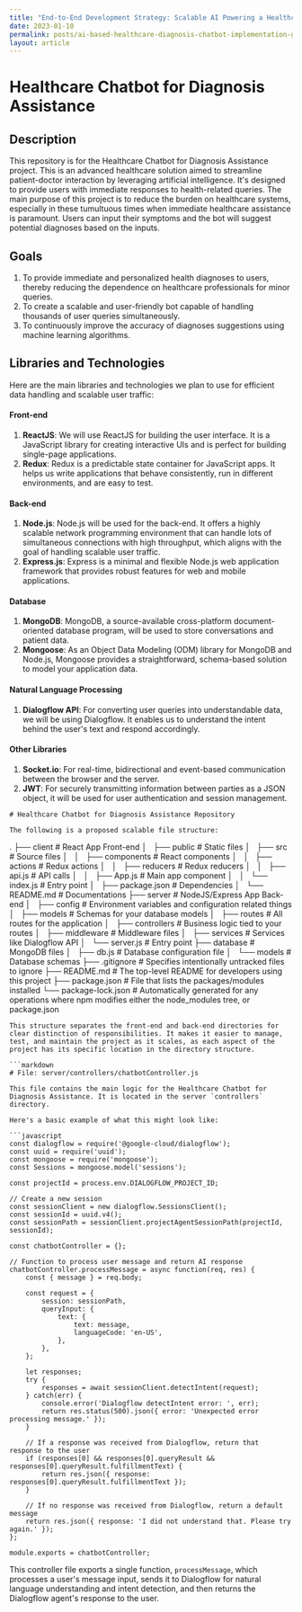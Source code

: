 ```yaml
---
title: "End-to-End Development Strategy: Scalable AI Powering a Healthcare Diagnostic Chatbot - A Comprehensive Approach to Design, Development and Deployment for Mass User Interaction"
date: 2023-01-10
permalink: posts/ai-based-healthcare-diagnosis-chatbot-implementation-guide
layout: article
---
```


# Healthcare Chatbot for Diagnosis Assistance

## Description

This repository is for the Healthcare Chatbot for Diagnosis Assistance project. This is an advanced healthcare solution aimed to streamline patient-doctor interaction by leveraging artificial intelligence. It's designed to provide users with immediate responses to health-related queries. The main purpose of this project is to reduce the burden on healthcare systems, especially in these tumultuous times when immediate healthcare assistance is paramount. Users can input their symptoms and the bot will suggest potential diagnoses based on the inputs.

## Goals

1. To provide immediate and personalized health diagnoses to users, thereby reducing the dependence on healthcare professionals for minor queries.
2. To create a scalable and user-friendly bot capable of handling thousands of user queries simultaneously.
3. To continuously improve the accuracy of diagnoses suggestions using machine learning algorithms.

## Libraries and Technologies

Here are the main libraries and technologies we plan to use for efficient data handling and scalable user traffic:

#### Front-end

1. **ReactJS**: We will use ReactJS for building the user interface. It is a JavaScript library for creating interactive UIs and is perfect for building single-page applications.
2. **Redux**: Redux is a predictable state container for JavaScript apps. It helps us write applications that behave consistently, run in different environments, and are easy to test.

#### Back-end

1. **Node.js**: Node.js will be used for the back-end. It offers a highly scalable network programming environment that can handle lots of simultaneous connections with high throughput, which aligns with the goal of handling scalable user traffic.
2. **Express.js**: Express is a minimal and flexible Node.js web application framework that provides robust features for web and mobile applications.

#### Database

1. **MongoDB**: MongoDB, a source-available cross-platform document-oriented database program, will be used to store conversations and patient data.
2. **Mongoose**: As an Object Data Modeling (ODM) library for MongoDB and Node.js, Mongoose provides a straightforward, schema-based solution to model your application data.

#### Natural Language Processing

1. **Dialogflow API**: For converting user queries into understandable data, we will be using Dialogflow. It enables us to understand the intent behind the user's text and respond accordingly.

#### Other Libraries

1. **Socket.io**: For real-time, bidirectional and event-based communication between the browser and the server.
2. **JWT**: For securely transmitting information between parties as a JSON object, it will be used for user authentication and session management.

```
# Healthcare Chatbot for Diagnosis Assistance Repository

The following is a proposed scalable file structure:

```

.
├── client # React App Front-end
│   ├── public # Static files
│   ├── src # Source files
│   │   ├── components # React components
│   │   ├── actions # Redux actions
│   │   ├── reducers # Redux reducers
│   │   ├── api.js # API calls
│   │   ├── App.js # Main app component
│   │   └── index.js # Entry point
│   ├── package.json # Dependencies
│   └── README.md # Documentations
├── server # NodeJS/Express App Back-end
│   ├── config # Environment variables and configuration related things
│   ├── models # Schemas for your database models
│   ├── routes # All routes for the application
│   ├── controllers # Business logic tied to your routes
│   ├── middleware # Middleware files
│   ├── services # Services like Dialogflow API
│   └── server.js # Entry point
├── database # MongoDB files
│   ├── db.js # Database configuration file
│   └── models # Database schemas
├── .gitignore # Specifies intentionally untracked files to ignore
├── README.md # The top-level README for developers using this project
├── package.json # File that lists the packages/modules installed
└── package-lock.json # Automatically generated for any operations where npm modifies either the node_modules tree, or package.json

````
This structure separates the front-end and back-end directories for clear distinction of responsibilities. It makes it easier to manage, test, and maintain the project as it scales, as each aspect of the project has its specific location in the directory structure.

```markdown
# File: server/controllers/chatbotController.js

This file contains the main logic for the Healthcare Chatbot for Diagnosis Assistance. It is located in the server `controllers` directory.

Here's a basic example of what this might look like:

```javascript
const dialogflow = require('@google-cloud/dialogflow');
const uuid = require('uuid');
const mongoose = require('mongoose');
const Sessions = mongoose.model('sessions');

const projectId = process.env.DIALOGFLOW_PROJECT_ID;

// Create a new session
const sessionClient = new dialogflow.SessionsClient();
const sessionId = uuid.v4();
const sessionPath = sessionClient.projectAgentSessionPath(projectId, sessionId);

const chatbotController = {};

// Function to process user message and return AI response
chatbotController.processMessage = async function(req, res) {
    const { message } = req.body;

    const request = {
        session: sessionPath,
        queryInput: {
            text: {
                text: message,
                languageCode: 'en-US',
            },
        },
    };

    let responses;
    try {
        responses = await sessionClient.detectIntent(request);
    } catch(err) {
        console.error('Dialogflow detectIntent error: ', err);
        return res.status(500).json({ error: 'Unexpected error processing message.' });
    }

    // If a response was received from Dialogflow, return that response to the user
    if (responses[0] && responses[0].queryResult && responses[0].queryResult.fulfillmentText) {
        return res.json({ response: responses[0].queryResult.fulfillmentText });
    }

    // If no response was received from Dialogflow, return a default message
    return res.json({ response: 'I did not understand that. Please try again.' });
};

module.exports = chatbotController;
````

This controller file exports a single function, `processMessage`, which processes a user's message input, sends it to Dialogflow for natural language understanding and intent detection, and then returns the Dialogflow agent's response to the user.

```

```
